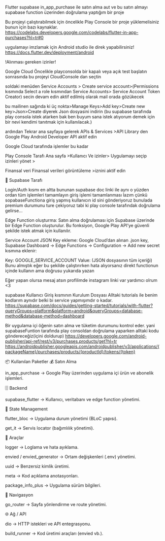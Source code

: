 
Flutter supabase in_app_purchase ile satın alma aut ve bu satın almayı supabase function üzerinden doğrulama yaptığım bir proje

Bu projeyi çalıştırabilmek için öncelikle Play Console bir proje yüklemelisiniz bunun için bazı kaynaklar.
https://codelabs.developers.google.com/codelabs/flutter-in-app-purchases?hl=tr#0

uygulamayı imzlamak için Android studio ile direk yapabilirsiniz!
https://docs.flutter.dev/deployment/android

!Alınması gereken izinler!

 Google Cloud 
  Öncelikle playconsolda bir kapalı veya açık test başlatın sonrasında bu projeyi CloudConsole dan seçtin 

  soldaki menüden Service Accounts > Create service account>(Permissions kısmında Select a role kısmından Service Accounts> Service Account Token Creator) secin  devam edin aktif edilmiş olarak mail orada gözükecek 

  bu mailinen sağında ki üç nokta>Manage Keys>Add key>Create new key>Json>Create diyerek Json dosyasini indirin 
  (bu supabase tarafında play consola istek atarken bak ben buyum sana istek atıyorum demek için bir nevi kendimi tanıtmak için kullanılacak.)
  
  ardından Tekrar ana sayfaya gelerek  APIs & Services >API Library den Google Play Android Developer API aktif edin
  
  Google Cloud tarafında işlemler bu kadar 



Play Console Tarafı
Ana sayfa  >Kullanıcı Ve izinler>  Uygulamayı seçip izinleri yönet >

Finansal veri	Finansal verileri görüntüleme >iznini aktif edin 



🔹 Supabase Tarafı

Login/Auth kısmı en altta bununan supabase doc linki ile aynı o yüzden ordan tüm işlemleri tamamlayın giriş işlemi tamamlanması lazım çünkü sopabaseFunctiona giriş yapmış kullanıcın id sini gönderiyoruz bunulada premium durumunu ture çekiyoruz tabi ki play console tarafındak doğrulama gelirse...

Edge Function oluşturma:
Satın alma doğrulaması için Supabase üzerinde bir Edge Function oluşturulur.
Bu fonksiyon, Google Play API’ye güvenli şekilde istek atmak için kullanılır.

Service Account JSON Key ekleme:
Google Cloud’dan alınan .json key, Supabase Dashboard → Edge Functions → Configuration → Add new secret kısmına eklenir:

Key: GOOGLE_SERVICE_ACCOUNT
Value: (JSON dosyasının tüm içeriği) Bunu almıştık 
eğer bu şekilde çalıştırırken  hata alıyorsanız direkt functionun içinde kullanın ama doğrusu yukarıda yazan 



Eğer yapan olursa mesaj atsın profilimde instagram linki var yardımcı olrum <3




supabase Kullanıcı Giriş kısmının Kurulum Dosyası Alltaki tutorials ile benim kodlarım aynıdır belki bi service yapmışımdır o kadar.
https://supabase.com/docs/guides/getting-started/tutorials/with-flutter?queryGroups=platform&platform=android&queryGroups=database-method&database-method=dashboard


Bir uygulama içi öğenin satın alma ve tüketim durumunu kontrol eder.
yani supabaseFuntion tarafında play consoldan doğrulama yaparken alltaki kodu göndereceğiz(içini doldurup)
https://developers.google.com/android-publisher/api-ref/rest/v3/purchases.products/get?hl=tr
https://androidpublisher.googleapis.com/androidpublisher/v3/applications/{packageName}/purchases/products/{productId}/tokens/{token}





📦 Kullanılan Paketler
💰 Satın Alma

in_app_purchase → Google Play üzerinden uygulama içi ürün ve abonelik işlemleri.

🗄️ Backend

supabase_flutter → Kullanıcı, veritabanı ve edge function yönetimi.

🧠 State Management

flutter_bloc → Uygulama durum yönetimi (BLoC yapısı).

get_it → Servis locator (bağımlılık yönetimi).

🧰 Araçlar

logger → Loglama ve hata ayıklama.

envied / envied_generator → Ortam değişkenleri (.env) yönetimi.

uuid → Benzersiz kimlik üretimi.

meta → Kod açıklama anotasyonları.

package_info_plus → Uygulama sürüm bilgileri.

🧭 Navigasyon

go_router → Sayfa yönlendirme ve route yönetimi.

🌐 Ağ / API

dio → HTTP istekleri ve API entegrasyonu.

build_runner → Kod üretimi araçları (envied vb.).
